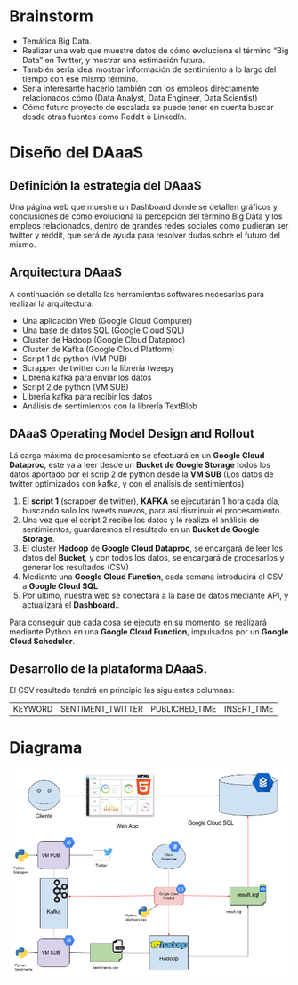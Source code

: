 # Brainstorm
* Temática Big Data.
* Realizar una web que muestre datos de cómo evoluciona el término “Big Data” en Twitter, y mostrar una estimación futura.
* También sería ideal mostrar información de sentimiento a lo largo del tiempo con ese mismo término.
* Sería interesante hacerlo también con los empleos directamente relacionados cómo (Data Analyst, Data Engineer, Data Scientist)
* Cómo futuro proyecto de escalada se puede tener en cuenta buscar desde otras fuentes como Reddit o Linkedln.

# Diseño del DAaaS
## Definición la estrategia del DAaaS
Una página web que muestre un Dashboard donde se detallen gráficos y conclusiones de cómo evoluciona la percepción del término Big Data y los empleos relacionados, dentro de grandes redes sociales como pudieran ser twitter y reddit, que será de ayuda para resolver dudas sobre el futuro del mismo.

## Arquitectura DAaaS
A continuación se detalla las herramientas softwares necesarias para realizar la arquitectura.
* Una aplicación Web (Google Cloud Computer)
* Una base de datos SQL (Google Cloud SQL)
* Cluster de Hadoop (Google Cloud Dataproc)
* Cluster de Kafka (Google Cloud Platform)
* Script 1 de python (VM PUB)
 * Scrapper de twitter con la librería tweepy
 * Librería kafka para enviar los datos
* Script 2 de python (VM SUB)
 * Librería kafka para recibir los datos
 * Análisis de sentimientos con la librería TextBlob

## DAaaS Operating Model Design and Rollout
Lá carga máxima de procesamiento se efectuará en un **Google Cloud Dataproc**, este va a leer desde un **Bucket de Google Storage** todos los datos aportado por el scrip 2 de python desde la **VM SUB** (Los datos de twitter optimizados con kafka, y con el análisis de sentimientos)
1. El **script 1** (scrapper de twitter), **KAFKA** se ejecutarán 1 hora cada día, buscando solo los tweets nuevos, para así disminuir el procesamiento.
2. Una vez que el script 2 recibe los datos y le realiza el análisis de sentimientos, guardaremos el resultado en un **Bucket de Google Storage**.
3. El cluster **Hadoop** de **Google Cloud Dataproc**, se encargará de leer los datos del **Bucket**, y con todos los datos, se encargará de procesarlos y generar los resultados (CSV)
4. Mediante una **Google Cloud Function**, cada semana introducirá el CSV a **Google Cloud SQL**
5. Por último, nuestra web se conectará a la base de datos mediante API, y actualizará el **Dashboard**..

Para conseguir que cada cosa se ejecute en su momento, se realizará mediante Python en una **Google Cloud Function**, impulsados por un **Google Cloud Scheduler**.

## Desarrollo de la plataforma DAaaS.
El CSV resultado tendrá en principio las siguientes columnas:

<table>
    <tr>
        <td>KEYWORD</td>
        <td>SENTIMENT_TWITTER</td>
        <td>PUBLICHED_TIME</td>
        <td>INSERT_TIME</td>
    </tr>
</table>

# Diagrama
![Diagráma de la práctica - BD Architecture.png](https://github.com/tonyzetag/Big-Data-Architecture/blob/main/Diagr%C3%A1ma%20de%20la%20pr%C3%A1ctica%20-%20BD%20Architecture.png?raw=true)
